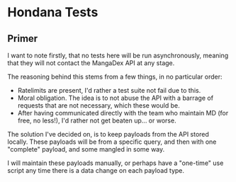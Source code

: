 # Hondana Tests

## Primer

I want to note firstly, that no tests here will be run asynchronously, meaning that they will not contact the MangaDex API at any stage.

The reasoning behind this stems from a few things, in no particular order:

- Ratelimits are present, I'd rather a test suite not fail due to this.
- Moral obligation. The idea is to not abuse the API with a barrage of requests that are not necessary, which these would be.
- After having communicated directly with the team who maintain MD (for free, no less!), I'd rather not get beaten up... or worse.

The solution I've decided on, is to keep payloads from the API stored locally. These payloads will be from a specific query, and then with one "complete" payload, and some mangled in some way.

I will maintain these payloads manually, or perhaps have a "one-time" use script any time there is a data change on each payload type.
